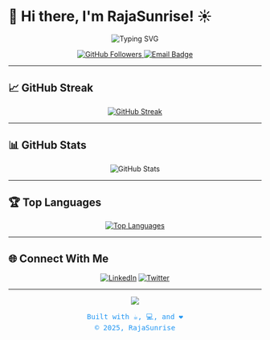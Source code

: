 # 👋 Hi there, I'm RajaSunrise! ☀️

<p align="center">
  <img src="https://readme-typing-svg.demolab.com?font=Fira+Code&size=26&pause=1000&color=F7971E&center=true&vCenter=true&width=435&lines=Welcome+to+my+GitHub!;I+am+Backend+Enginer+." alt="Typing SVG" />
</p>

<p align="center">
  <a href="https://github.com/RajaSunrise">
    <img src="https://img.shields.io/github/followers/RajaSunrise?label=Follow&style=social" alt="GitHub Followers" />
  </a>
  <a href="mailto:your.email@example.com">
    <img src="https://img.shields.io/badge/Contact-Email-blue?logo=gmail" alt="Email Badge" />
  </a>
</p>


---

## 📈 GitHub Streak

<p align="center">
  <a href="https://git.io/streak-stats">
    <img src="https://github-readme-streak-stats.herokuapp.com?user=RajaSunrise&theme=transparent" alt="GitHub Streak" />
  </a>
</p>

---

## 📊 GitHub Stats

<p align="center">
  <img src="https://github-readme-stats.vercel.app/api?username=RajaSunrise&show_icons=true&theme=radical" alt="GitHub Stats" />
</p>

---

## 🏆 Top Languages

<p align="center">
  <a href="https://git.io/top-langs">
    <img src="https://github-readme-stats.vercel.app/api/top-langs/?username=RajaSunrise&langs_count=5&hide=javascript,html,php,coffeescript,css,Dockerfile,c,C++,jupyter%20notebook&theme=radical" alt="Top Languages" />
  </a>
</p>

---

## 🌐 Connect With Me

<p align="center">
  <a href="https://www.linkedin.com/in/indra-aryadi-961a98243"><img src="https://img.shields.io/badge/LinkedIn-blue?logo=linkedin&style=for-the-badge" alt="LinkedIn"></a>
  <a href="https://twitter.com/indra-aryadi"><img src="https://img.shields.io/badge/Twitter-blue?logo=twitter&style=for-the-badge" alt="Twitter"></a>
</p>

---

<div align="center">
  <img src="https://capsule-render.vercel.app/api?type=waving&color=gradient&height=100&section=footer"/>
  <p style="font-family: monospace; font-size: 14px; color: #2196F3;">
    Built with ☕, 💻, and ❤️<br/>
    © 2025, RajaSunrise
  </p>
</div>
